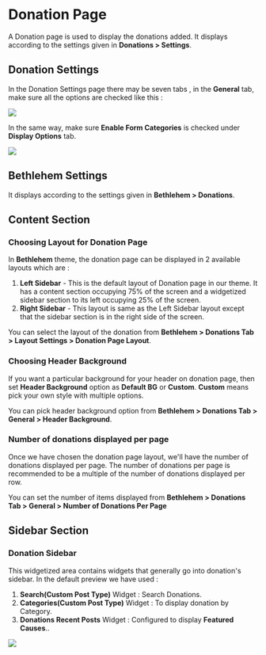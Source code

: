 # Donation Page

A Donation page is used to display the donations added. It displays according to the settings given in **Donations > Settings**.

## Donation Settings

In the Donation Settings page there may be seven tabs , in the **General** tab, make sure all the options are checked like this :

![](http://transvelo.github.io/docs/bethlehem/images/donation-page-setting.png)

In the same way, make sure **Enable Form Categories** is checked under **Display Options** tab.

![](http://transvelo.github.io/docs/bethlehem/images/donation-display-option-setting.png)


## Bethlehem Settings
 It displays according to the settings given in **Bethlehem > Donations**.

## Content Section

### Choosing Layout for Donation Page

In **Bethlehem** theme, the donation page can be displayed in 2 available layouts which are :
1. **Left Sidebar** - This is the default layout of Donation page in our theme. It has a content section occupying 75% of the screen and a widgetized sidebar section to its left occupying 25% of the screen.
2. **Right Sidebar** - This layout is same as the Left Sidebar layout except that the sidebar section is in the right side of the screen.

You can select the layout of the donation from **Bethlehem > Donations Tab > Layout Settings > Donation Page Layout**.

### Choosing Header Background

If you want a particular background for your header on donation page,  then set **Header Background** option as **Default BG** or **Custom**. **Custom** means pick your own style with multiple options.

You can pick header background option from **Bethlehem > Donations Tab > General > Header Background**.

### Number of donations displayed per page

Once we have chosen the donation page layout, we'll have the number of donations displayed per page. The number of donations per page is recommended to be a multiple of the number of donations displayed per row.

You can set the number of items displayed from **Bethlehem > Donations Tab > General > Number of Donations Per Page**

## Sidebar Section

### Donation Sidebar

This widgetized area contains widgets that generally go into donation's sidebar. In the default preview we have used :

1. **Search(Custom Post Type)** Widget : Search Donations.
2. **Categories(Custom Post Type)** Widget : To display donation by Category.
3. **Donations Recent Posts** Widget : Configured to display **Featured Causes**..

![](http://transvelo.github.io/docs/bethlehem/images/sidebar-donation.png)

